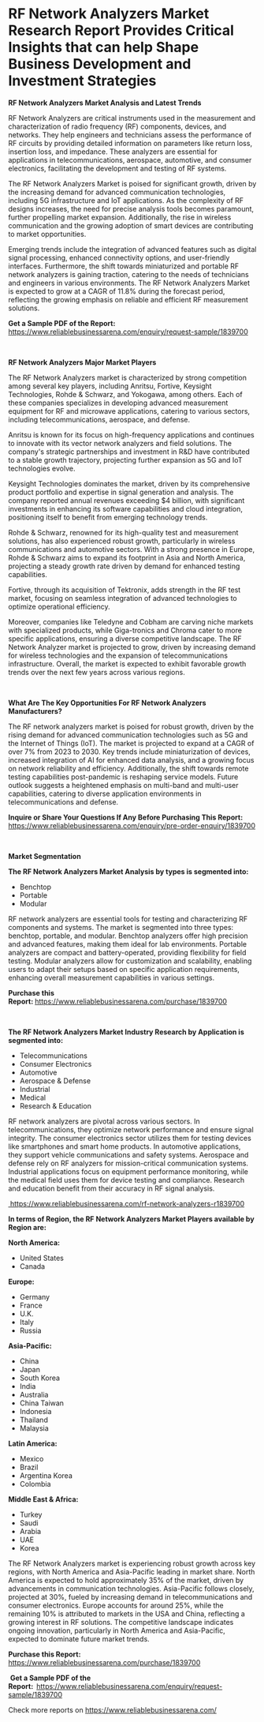 <p><h1>RF Network Analyzers Market Research Report Provides Critical Insights that can help Shape Business Development and Investment Strategies</h1></p><p><strong>RF Network Analyzers Market Analysis and Latest Trends</strong></p>
<p><p>RF Network Analyzers are critical instruments used in the measurement and characterization of radio frequency (RF) components, devices, and networks. They help engineers and technicians assess the performance of RF circuits by providing detailed information on parameters like return loss, insertion loss, and impedance. These analyzers are essential for applications in telecommunications, aerospace, automotive, and consumer electronics, facilitating the development and testing of RF systems.</p><p>The RF Network Analyzers Market is poised for significant growth, driven by the increasing demand for advanced communication technologies, including 5G infrastructure and IoT applications. As the complexity of RF designs increases, the need for precise analysis tools becomes paramount, further propelling market expansion. Additionally, the rise in wireless communication and the growing adoption of smart devices are contributing to market opportunities.</p><p>Emerging trends include the integration of advanced features such as digital signal processing, enhanced connectivity options, and user-friendly interfaces. Furthermore, the shift towards miniaturized and portable RF network analyzers is gaining traction, catering to the needs of technicians and engineers in various environments. The RF Network Analyzers Market is expected to grow at a CAGR of 11.8% during the forecast period, reflecting the growing emphasis on reliable and efficient RF measurement solutions.</p></p>
<p><strong>Get a Sample PDF of the Report:&nbsp;</strong> <a href="https://www.reliablebusinessarena.com/enquiry/request-sample/1839700?utm_campaign=2329&utm_medium=2&utm_source=Github&utm_content=ia&utm_term=19022025&utm_id=rf-network-analyzers">https://www.reliablebusinessarena.com/enquiry/request-sample/1839700</a></p>
<p>&nbsp;</p>
<p><strong>RF Network Analyzers Major Market Players</strong></p>
<p><p>The RF Network Analyzers market is characterized by strong competition among several key players, including Anritsu, Fortive, Keysight Technologies, Rohde & Schwarz, and Yokogawa, among others. Each of these companies specializes in developing advanced measurement equipment for RF and microwave applications, catering to various sectors, including telecommunications, aerospace, and defense.</p><p>Anritsu is known for its focus on high-frequency applications and continues to innovate with its vector network analyzers and field solutions. The company's strategic partnerships and investment in R&D have contributed to a stable growth trajectory, projecting further expansion as 5G and IoT technologies evolve.</p><p>Keysight Technologies dominates the market, driven by its comprehensive product portfolio and expertise in signal generation and analysis. The company reported annual revenues exceeding $4 billion, with significant investments in enhancing its software capabilities and cloud integration, positioning itself to benefit from emerging technology trends.</p><p>Rohde & Schwarz, renowned for its high-quality test and measurement solutions, has also experienced robust growth, particularly in wireless communications and automotive sectors. With a strong presence in Europe, Rohde & Schwarz aims to expand its footprint in Asia and North America, projecting a steady growth rate driven by demand for enhanced testing capabilities.</p><p>Fortive, through its acquisition of Tektronix, adds strength in the RF test market, focusing on seamless integration of advanced technologies to optimize operational efficiency. </p><p>Moreover, companies like Teledyne and Cobham are carving niche markets with specialized products, while Giga-tronics and Chroma cater to more specific applications, ensuring a diverse competitive landscape. The RF Network Analyzer market is projected to grow, driven by increasing demand for wireless technologies and the expansion of telecommunications infrastructure. Overall, the market is expected to exhibit favorable growth trends over the next few years across various regions.</p></p>
<p>&nbsp;</p>
<p><strong>What Are The Key Opportunities For RF Network Analyzers Manufacturers?</strong></p>
<p><p>The RF network analyzers market is poised for robust growth, driven by the rising demand for advanced communication technologies such as 5G and the Internet of Things (IoT). The market is projected to expand at a CAGR of over 7% from 2023 to 2030. Key trends include miniaturization of devices, increased integration of AI for enhanced data analysis, and a growing focus on network reliability and efficiency. Additionally, the shift towards remote testing capabilities post-pandemic is reshaping service models. Future outlook suggests a heightened emphasis on multi-band and multi-user capabilities, catering to diverse application environments in telecommunications and defense.</p></p>
<p><strong>Inquire or Share Your Questions If Any Before Purchasing This Report:</strong> <a href="https://www.reliablebusinessarena.com/enquiry/pre-order-enquiry/1839700?utm_campaign=2329&utm_medium=2&utm_source=Github&utm_content=ia&utm_term=19022025&utm_id=rf-network-analyzers">https://www.reliablebusinessarena.com/enquiry/pre-order-enquiry/1839700</a></p>
<p>&nbsp;</p>
<p><strong>Market Segmentation</strong></p>
<p><strong>The RF Network Analyzers Market Analysis by types is segmented into:</strong></p>
<p><ul><li>Benchtop</li><li>Portable</li><li>Modular</li></ul></p>
<p><p>RF network analyzers are essential tools for testing and characterizing RF components and systems. The market is segmented into three types: benchtop, portable, and modular. Benchtop analyzers offer high precision and advanced features, making them ideal for lab environments. Portable analyzers are compact and battery-operated, providing flexibility for field testing. Modular analyzers allow for customization and scalability, enabling users to adapt their setups based on specific application requirements, enhancing overall measurement capabilities in various settings.</p></p>
<p><strong>Purchase this Report:&nbsp;</strong><a href="https://www.reliablebusinessarena.com/purchase/1839700?utm_campaign=2329&utm_medium=2&utm_source=Github&utm_content=ia&utm_term=19022025&utm_id=rf-network-analyzers">https://www.reliablebusinessarena.com/purchase/1839700</a></p>
<p>&nbsp;</p>
<p><strong>The RF Network Analyzers Market Industry Research by Application is segmented into:</strong></p>
<p><ul><li>Telecommunications</li><li>Consumer Electronics</li><li>Automotive</li><li>Aerospace & Defense</li><li>Industrial</li><li>Medical</li><li>Research & Education</li></ul></p>
<p><p>RF network analyzers are pivotal across various sectors. In telecommunications, they optimize network performance and ensure signal integrity. The consumer electronics sector utilizes them for testing devices like smartphones and smart home products. In automotive applications, they support vehicle communications and safety systems. Aerospace and defense rely on RF analyzers for mission-critical communication systems. Industrial applications focus on equipment performance monitoring, while the medical field uses them for device testing and compliance. Research and education benefit from their accuracy in RF signal analysis.</p></p>
<p><a href="https://www.reliablebusinessarena.com/rf-network-analyzers-r1839700?utm_campaign=2329&utm_medium=2&utm_source=Github&utm_content=ia&utm_term=19022025&utm_id=rf-network-analyzers">&nbsp;https://www.reliablebusinessarena.com/rf-network-analyzers-r1839700</a></p>
<p><strong>In terms of Region, the RF Network Analyzers Market Players available by Region are:</strong></p>
<p>
    <p> <strong> North America: </strong>
        <ul>
            <li>United States</li>
            <li>Canada</li>
        </ul>
        </p> 
    <p> <strong> Europe: </strong>
        <ul>
            <li>Germany</li>
            <li>France</li>
            <li>U.K.</li>
            <li>Italy</li>
            <li>Russia</li>
        </ul>
        </p> 
    <p> <strong> Asia-Pacific: </strong>
        <ul>
            <li>China</li>
            <li>Japan</li>
            <li>South Korea</li>
            <li>India</li>
            <li>Australia</li>
            <li>China Taiwan</li>
            <li>Indonesia</li>
            <li>Thailand</li>
            <li>Malaysia</li>
        </ul>
        </p> 
    <p> <strong> Latin America: </strong>
        <ul>
            <li>Mexico</li>
            <li>Brazil</li>
            <li>Argentina Korea</li>
            <li>Colombia</li>
        </ul>
        </p> 
    <p> <strong> Middle East & Africa: </strong>
        <ul>
            <li>Turkey</li>
            <li>Saudi</li>
            <li>Arabia</li>
            <li>UAE</li>
            <li>Korea</li>
        </ul>
    </p>
    </p>
<p><p>The RF Network Analyzers market is experiencing robust growth across key regions, with North America and Asia-Pacific leading in market share. North America is expected to hold approximately 35% of the market, driven by advancements in communication technologies. Asia-Pacific follows closely, projected at 30%, fueled by increasing demand in telecommunications and consumer electronics. Europe accounts for around 25%, while the remaining 10% is attributed to markets in the USA and China, reflecting a growing interest in RF solutions. The competitive landscape indicates ongoing innovation, particularly in North America and Asia-Pacific, expected to dominate future market trends.</p></p>
<p><strong>Purchase this Report: </strong><a href="https://www.reliablebusinessarena.com/purchase/1839700?utm_campaign=2329&utm_medium=2&utm_source=Github&utm_content=ia&utm_term=19022025&utm_id=rf-network-analyzers">https://www.reliablebusinessarena.com/purchase/1839700</a></p>
<p>&nbsp;<strong>Get a Sample PDF of the Report:&nbsp;&nbsp;</strong><a href="https://www.reliablebusinessarena.com/enquiry/request-sample/1839700?utm_campaign=2329&utm_medium=2&utm_source=Github&utm_content=ia&utm_term=19022025&utm_id=rf-network-analyzers">https://www.reliablebusinessarena.com/enquiry/request-sample/1839700</a></p>
<p><strong></strong></p>
<p>Check more reports on <a href="https://www.reliablebusinessarena.com/?utm_campaign=2329&utm_medium=2&utm_source=Github&utm_content=ia&utm_term=19022025&utm_id=rf-network-analyzers">https://www.reliablebusinessarena.com/</a></p>
